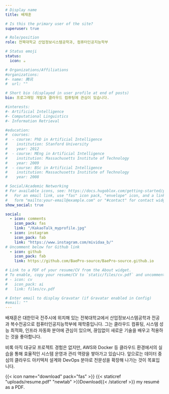 ```yaml
---
# Display name
title: 배재훈

# Is this the primary user of the site?
superuser: true

# Role/position
role: 전북대학교 산업정보시스템공학과, 컴퓨터인공지능학부

# Status emoji
status:
  icon: ☕️

# Organizations/Affiliations
#organizations:
#- name: 腾讯
#  url: ""

# Short bio (displayed in user profile at end of posts)
bio: 프로그래밍 개발과 클라우드 컴퓨팅에 관심이 있습니다.

#interests:
#- Artificial Intelligence
#- Computational Linguistics
#- Information Retrieval

#education:
#  courses:
#  - course: PhD in Artificial Intelligence
#    institution: Stanford University
#    year: 2012
#  - course: MEng in Artificial Intelligence
#    institution: Massachusetts Institute of Technology
#    year: 2009
#  - course: BSc in Artificial Intelligence
#    institution: Massachusetts Institute of Technology
#    year: 2008

# Social/Academic Networking
# For available icons, see: https://docs.hugoblox.com/getting-started/page-builder/#icons
#   For an email link, use "fas" icon pack, "envelope" icon, and a link in the
#   form "mailto:your-email@example.com" or "#contact" for contact widget.
show_social: true

social:
  - icon: comments
    icon_pack: fas
    link: "/KakaoTalk_myprofile.jpg"
  - icon: instagram
    icon_pack: fab
    link: "https://www.instagram.com/mividaa_b/"
# Uncomment below for Github link
  - icon: github
    icon_pack: fab
    link: https://github.com/BaePro-source/BaePro-source.github.io

# Link to a PDF of your resume/CV from the About widget.
# To enable, copy your resume/CV to `static/files/cv.pdf` and uncomment the lines below.
# - icon: cv
#   icon_pack: ai
#   link: files/cv.pdf

# Enter email to display Gravatar (if Gravatar enabled in Config)
#email: ""
---
```


배재훈은 대한민국 전주시에 위치해 있는 전북대학교에서 산업정보시스템공학과 전공과 복수전공으로 컴퓨터인공지능학부에 재학중입니다. 그는 클라우드 컴퓨팅, 시스템 성능 최적화, 인프라 자동화 분야에 관심이 있으며, 끊임없이 새로운 기술을 배우고 적용하는 것을 좋아합니다.

비록 아직 대규모 프로젝트 경험은 없지만,
AWS와 Docker 등 클라우드 환경에서의 실습을 통해
효율적인 시스템 운영과 관리 역량을 쌓아가고 있습니다.
앞으로는 데이터 중심의 클라우드 아키텍처 설계와 DevOps 분야로
전문성을 확장해 나가는 것이 목표입니다.

{{< icon name="download" pack="fas" >}} {{< staticref "uploads/resume.pdf" "newtab" >}}Download{{< /staticref >}} my resumé as a PDF.
